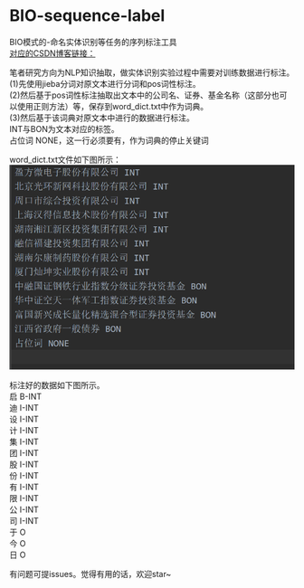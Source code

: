 # BIO-sequence-label
BIO模式的-命名实体识别等任务的序列标注工具<br>
[对应的CSDN博客链接：](https://blog.csdn.net/broccoli2/article/details/103561708)<br>

笔者研究方向为NLP知识抽取，做实体识别实验过程中需要对训练数据进行标注。</br>
(1)先使用jieba分词对原文本进行分词和pos词性标注。</br>
(2)然后基于pos词性标注抽取出文本中的公司名、证券、基金名称（这部分也可以使用正则方法）等，保存到word_dict.txt中作为词典。</br>
(3)然后基于该词典对原文本中进行的数据进行标注。</br>
INT与BON为文本对应的标签。</br>
占位词 NONE，这一行必须要有，作为词典的停止关键词</br>

word_dict.txt文件如下图所示：<br>
![标注词典](image/word_dict.png)<br>



标注好的数据如下图所示。<br>
启 B-INT<br>
迪 I-INT<br>
设 I-INT<br>
计 I-INT<br>
集 I-INT<br>
团 I-INT<br>
股 I-INT<br>
份 I-INT<br>
有 I-INT<br>
限 I-INT<br>
公 I-INT<br>
司 I-INT<br>
于 O <br>
今 O<br>
日 O<br>



有问题可提issues。觉得有用的话，欢迎star~




